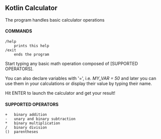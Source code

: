 ## Kotlin Calculator

The program handles basic calculator operations

#### COMMANDS
```github
/help  
    prints this help  
/exit  
    ends the program  
```
        
Start typing any basic math operation composed of [SUPPORTED OPERATORS].  
  
You can also declare variables with '=', i.e. *MY_VAR = 50* and later you can use them in your calculations or display their value by typing their name.  
  
Hit ENTER to launch the calculator and get your result!  
  
#### SUPPORTED OPERATORS  
```gh
+   binary addition  
-   unary and binary subtraction  
*   binary multiplication  
/   binary division  
()  parentheses  
```
